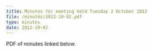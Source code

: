 ```yaml
---
title: Minutes for meeting held Tuesday 2 October 2012
file: /minutes/2012-10-02.pdf
type: minutes
date: 2012-10-02
---
```


PDF of minutes linked below.
